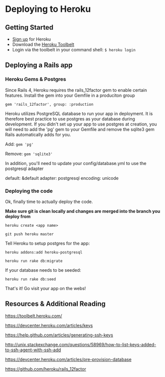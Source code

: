 # Deploying to Heroku

## Getting Started

- [Sign up](https://signup.heroku.com/signup/dc) for Heroku
- Download the [Heroku Toolbelt](https://toolbelt.heroku.com/)
- Login via the toolbelt in your command shell: `$ heroku login`

## Deploying a Rails app

### Heroku Gems & Postgres
Since Rails 4, Heroku requires the rails_12factor gem to enable certain features. Install the gem into your Gemfile in a produciton group

`gem 'rails_12factor', group: :production`

Heroku utilizes PostgreSQL database to run your app in deployment. It is therefore best practice to use postgres as your database during development. If you didn't set up your app to use postgres at creation, you will need to add the 'pg' gem to your Gemfile and remove the sqlite3 gem Rails automatically adds for you.

Add:
`gem 'pg'`

Remove:
`gem 'sqlite3'`

In addition, you'll need to update your config/database.yml to use the postgresql adapter

  default: &default
    adapter: postgresql
    encoding: unicode
  
### Deploying the code

Ok, finally time to actually deploy the code.

**Make sure git is clean locally and changes are merged into the branch you deploy from**

`heroku create <app name>`

`git push heroku master`

Tell Heroku to setup postgres for the app:

`heroku addons:add heroku-postgresql`

`heroku run rake db:migrate`

If your database needs to be seeded:

`heroku run rake db:seed`

That's it! Go visit your app on the webs!


## Resources & Additional Reading
https://toolbelt.heroku.com/

https://devcenter.heroku.com/articles/keys

https://help.github.com/articles/generating-ssh-keys

http://unix.stackexchange.com/questions/58969/how-to-list-keys-added-to-ssh-agent-with-ssh-add

https://devcenter.heroku.com/articles/pre-provision-database

https://github.com/heroku/rails_12factor
